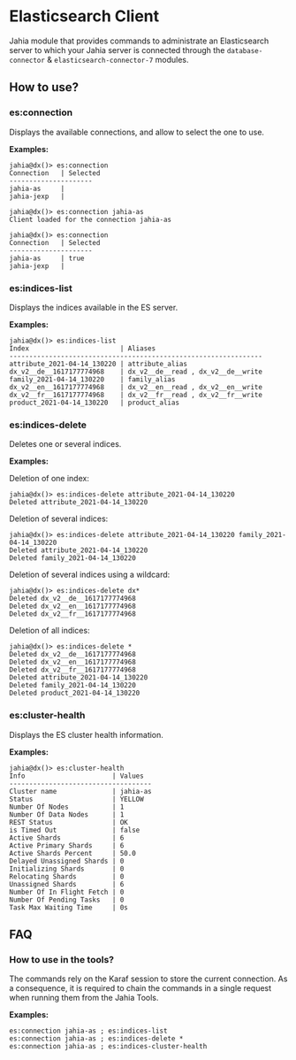 # Elasticsearch Client

Jahia module that provides commands to administrate an Elasticsearch server to which your Jahia server is connected
through the `database-connector` & `elasticsearch-connector-7` modules.

## <a name="how-to-use"></a>How to use?
### <a name="es-connection"></a>es:connection
Displays the available connections, and allow to select the one to use.

**Examples:**

    jahia@dx()> es:connection
    Connection   | Selected
    ---------------------
    jahia-as     |
    jahia-jexp   | 

    jahia@dx()> es:connection jahia-as
    Client loaded for the connection jahia-as

    jahia@dx()> es:connection
    Connection   | Selected
    ---------------------
    jahia-as     | true
    jahia-jexp   |

### <a name="es-indices-list"></a>es:indices-list
Displays the indices available in the ES server.

**Examples:**

    jahia@dx()> es:indices-list
    Index                       | Aliases
    ----------------------------------------------------------------
    attribute_2021-04-14_130220 | attribute_alias
    dx_v2__de__1617177774968    | dx_v2__de__read , dx_v2__de__write
    family_2021-04-14_130220    | family_alias
    dx_v2__en__1617177774968    | dx_v2__en__read , dx_v2__en__write
    dx_v2__fr__1617177774968    | dx_v2__fr__read , dx_v2__fr__write
    product_2021-04-14_130220   | product_alias  

### <a name="es-indices-delete"></a>es:indices-delete
Deletes one or several indices.

**Examples:**                  
    
Deletion of one index:

    jahia@dx()> es:indices-delete attribute_2021-04-14_130220
    Deleted attribute_2021-04-14_130220

Deletion of several indices:

    jahia@dx()> es:indices-delete attribute_2021-04-14_130220 family_2021-04-14_130220
    Deleted attribute_2021-04-14_130220
    Deleted family_2021-04-14_130220

Deletion of several indices using a wildcard:

    jahia@dx()> es:indices-delete dx*
    Deleted dx_v2__de__1617177774968
    Deleted dx_v2__en__1617177774968
    Deleted dx_v2__fr__1617177774968

Deletion of all indices:

    jahia@dx()> es:indices-delete *
    Deleted dx_v2__de__1617177774968
    Deleted dx_v2__en__1617177774968
    Deleted dx_v2__fr__1617177774968  
    Deleted attribute_2021-04-14_130220
    Deleted family_2021-04-14_130220
    Deleted product_2021-04-14_130220 

### <a name="es-cluster-health"></a>es:cluster-health
Displays the ES cluster health information.

**Examples:**

    jahia@dx()> es:cluster-health
    Info                      | Values
    ------------------------------------
    Cluster name              | jahia-as
    Status                    | YELLOW
    Number Of Nodes           | 1
    Number Of Data Nodes      | 1
    REST Status               | OK
    is Timed Out              | false
    Active Shards             | 6
    Active Primary Shards     | 6
    Active Shards Percent     | 50.0
    Delayed Unassigned Shards | 0
    Initializing Shards       | 0
    Relocating Shards         | 0
    Unassigned Shards         | 6
    Number Of In Flight Fetch | 0
    Number Of Pending Tasks   | 0
    Task Max Waiting Time     | 0s

## <a name="faq"></a>FAQ
### How to use in the tools?
The commands rely on the Karaf session to store the current connection. As a consequence, it is 
required to chain the commands in a single request when running them from the Jahia Tools.

**Examples:**

    es:connection jahia-as ; es:indices-list    
    es:connection jahia-as ; es:indices-delete *   
    es:connection jahia-as ; es:indices-cluster-health   